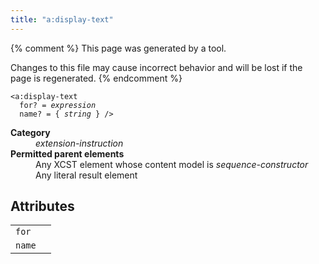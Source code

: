 ```yaml
---
title: "a:display-text"
---
```


{% comment %}
This page was generated by a tool.

Changes to this file may cause incorrect behavior and will be lost if
the page is regenerated.
{% endcomment %}

<div class="ref-element-syntax language-xml highlighter-rouge"><pre class="highlight"><code><span class="nt">&lt;a:display-text</span>
  <span>for</span>? = <i title="expression">expression</i>
  <span>name</span>? = { <i>string</i> } /&gt;</code></pre></div>
<dl>
   <dt><b>Category</b></dt>
   <dd><i>extension-instruction</i></dd>
   <dt><b>Permitted parent elements</b></dt>
   <dd>Any XCST element whose content model is <i>sequence-constructor</i></dd>
   <dd>Any literal result element</dd>
</dl>
<h2>Attributes</h2>
<div class="table-responsive">
   <table class="ref-attribs">
      <tr>
         <td><code>for</code></td>
         <td></td>
      </tr>
      <tr>
         <td><code>name</code></td>
         <td></td>
      </tr>
   </table>
</div>